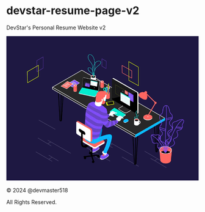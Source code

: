 # devstar-resume-page-v2

DevStar's Personal Resume Website v2

![I work like this](Productive_Working.gif)

&copy; 2024 @devmaster518

All Rights Reserved.

